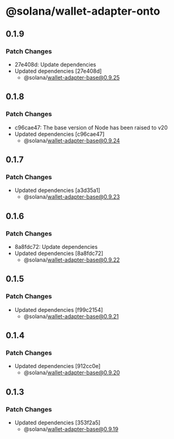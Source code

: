 # @solana/wallet-adapter-onto

## 0.1.9

### Patch Changes

- 27e408d: Update dependencies
- Updated dependencies [27e408d]
    - @solana/wallet-adapter-base@0.9.25

## 0.1.8

### Patch Changes

- c96cae47: The base version of Node has been raised to v20
- Updated dependencies [c96cae47]
    - @solana/wallet-adapter-base@0.9.24

## 0.1.7

### Patch Changes

- Updated dependencies [a3d35a1]
    - @solana/wallet-adapter-base@0.9.23

## 0.1.6

### Patch Changes

- 8a8fdc72: Update dependencies
- Updated dependencies [8a8fdc72]
    - @solana/wallet-adapter-base@0.9.22

## 0.1.5

### Patch Changes

- Updated dependencies [f99c2154]
    - @solana/wallet-adapter-base@0.9.21

## 0.1.4

### Patch Changes

- Updated dependencies [912cc0e]
    - @solana/wallet-adapter-base@0.9.20

## 0.1.3

### Patch Changes

- Updated dependencies [353f2a5]
    - @solana/wallet-adapter-base@0.9.19
